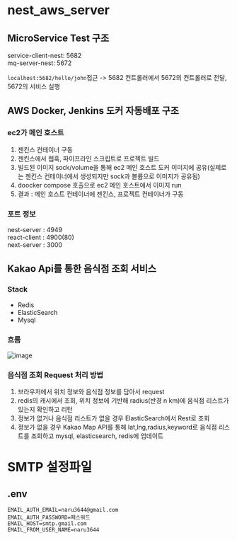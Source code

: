 # nest_aws_server

## MicroService Test 구조

service-client-nest: 5682  
mq-server-nest: 5672

`localhost:5682/hello/john`접근 -> 5682 컨트롤러에서 5672의 컨트롤러로 전달, 5672의 서비스 실행

## AWS Docker, Jenkins 도커 자동배포 구조

### ec2가 메인 호스트

1. 젠킨스 컨테이너 구동
2. 젠킨스에서 웹훅, 파이프라인 스크립트로 프로젝트 빌드
3. 빌드된 이미지 sock/volume을 통해 ec2 메인 호스트 도커 이미지에 공유(실제로는 젠킨스 컨테이너에서 생성되지만 sock과 볼륨으로 이미지가 공유됨)
4. doocker compose 호출으로 ec2 메인 호스트에서 이미지 run
5. 결과 : 메인 호스트 컨테이너에 젠킨스, 프로젝트 컨테이너가 구동

### 포트 정보

nest-server : 4949  
react-client : 4900(80)  
next-server : 3000

## Kakao Api를 통한 음식점 조회 서비스
### Stack  
- Redis  
- ElasticSearch  
- Mysql  

### 흐름
![image](https://user-images.githubusercontent.com/41901043/178901457-b411952d-8607-4204-8e34-fc7e711e4bc4.png)

### 음식점 조회 Request 처리 방법
1. 브라우저에서 위치 정보와 음식점 정보를 담아서 request
2. redis의 캐시에서 조회, 위치 정보에 기반해 radius(반경 n km)에 음식점 리스트가 있는지 확인하고 리턴
3. 정보가 없거나 음식점 리스트가 없을 경우 ElasticSearch에서 Rest로 조회
4. 정보가 없을 경우 Kakao Map API를 통해 lat,lng,radius,keyword로 음식점 리스트를 조회하고 mysql, elasticsearch, redis에 업데이트


# SMTP 설정파일

## .env

```
EMAIL_AUTH_EMAIL=naru3644@gmail.com
EMAIL_AUTH_PASSWORD=패스워드
EMAIL_HOST=smtp.gmail.com
EMAIL_FROM_USER_NAME=naru3644
```

